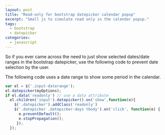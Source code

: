 ```yaml
---
layout: post
title: "Read-only for bootstrap datepicker calendar popup"
excerpt: "Small js to simulate read only in the calendar popup."
tags: 
  - bootstrap
  - datepicker
categories: 
  - javascript
---
```


So if you ever came across the need to just show selected dates/date ranges in the bootstrap datepicker, use the following code to prevent date selection by the user.

The following code uses a date range to show some period in the calendar.

```javascript
var el = $('.input-daterange');
el.datepicker(myOptions);
if el.data('readonly') // use a data attribute
  el.children('input').datepicker().on('show',function(e){
    $('.datepicker').addClass('readonly')
    $('.datepicker .datepicker-days tbody').on('click', function(e) {
      e.preventDefault();
      e.stopPropagation();
     });
  });
```
